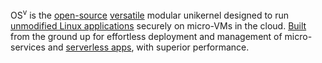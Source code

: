 OS<sup>v</sup> is the [open-source](https://osv.io/frequently-asked-questions) [versatile](https://www.mikelangelo-project.eu/technology/universal-unikernel-osv/) modular unikernel designed to run [unmodified Linux applications](https://github.com/cloudius-systems/osv/wiki/OSv-Linux-ABI-Compatibility) securely on micro-VMs in the cloud.
[Built](https://github.com/cloudius-systems/osv) from the ground up for effortless deployment and management of micro-services and [serverless apps](http://blog.osv.io/blog/2017/06/12/serverless-computing-with-OSv/), with superior performance. 

